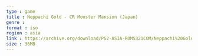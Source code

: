 ```yaml
---
type : game
title : Neppachi Gold - CR Monster Mansion (Japan)
genre : 
format : iso
region : asia
link : https://archive.org/download/PS2-ASIA-ROMS321COM/Neppachi%20Gold%20-%20CR%20Monster%20Mansion%20%28Japan%29.7z
size : 36MB
---
```

